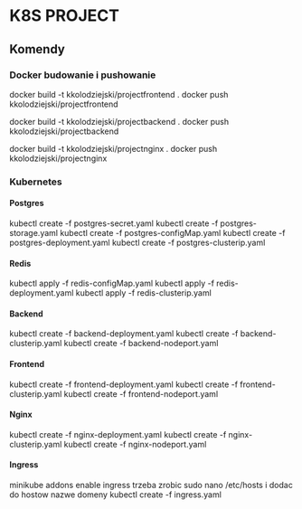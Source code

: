 # K8S PROJECT

## Komendy

### Docker budowanie i pushowanie

docker build -t kkolodziejski/projectfrontend .
docker push kkolodziejski/projectfrontend

docker build -t kkolodziejski/projectbackend .
docker push kkolodziejski/projectbackend

docker build -t kkolodziejski/projectnginx .
docker push kkolodziejski/projectnginx

### Kubernetes

#### Postgres

kubectl create -f postgres-secret.yaml
kubectl create -f postgres-storage.yaml
kubectl create -f postgres-configMap.yaml
kubectl create -f postgres-deployment.yaml
kubectl create -f postgres-clusterip.yaml

#### Redis

kubectl apply -f redis-configMap.yaml
kubectl apply -f redis-deployment.yaml
kubectl apply -f redis-clusterip.yaml

#### Backend

kubectl create -f backend-deployment.yaml
kubectl create -f backend-clusterip.yaml
kubectl create -f backend-nodeport.yaml

#### Frontend

kubectl create -f frontend-deployment.yaml
kubectl create -f frontend-clusterip.yaml
kubectl create -f frontend-nodeport.yaml

#### Nginx

kubectl create -f nginx-deployment.yaml
kubectl create -f nginx-clusterip.yaml
kubectl create -f nginx-nodeport.yaml

#### Ingress

minikube addons enable ingress
trzeba zrobic sudo nano /etc/hosts   i dodac do hostow nazwe domeny
kubectl create -f ingress.yaml
